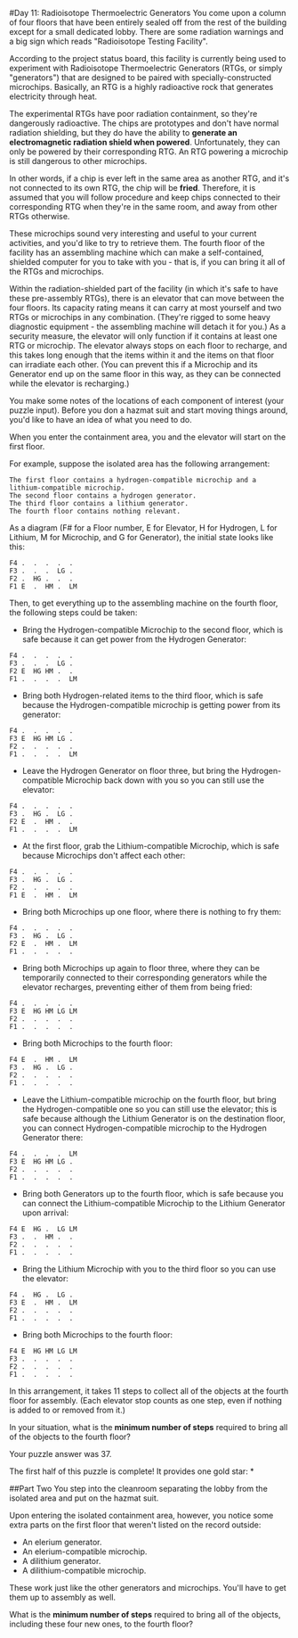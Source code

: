 #Day 11: Radioisotope Thermoelectric Generators
You come upon a column of four floors that have been entirely sealed off from the rest of the building except for a
small dedicated lobby. There are some radiation warnings and a big sign which reads "Radioisotope Testing Facility".

According to the project status board, this facility is currently being used to experiment with Radioisotope 
Thermoelectric Generators (RTGs, or simply "generators") that are designed to be paired with specially-constructed 
microchips. Basically, an RTG is a highly radioactive rock that generates electricity through heat.

The experimental RTGs have poor radiation containment, so they're dangerously radioactive. The chips are prototypes 
and don't have normal radiation shielding, but they do have the ability to **generate an electromagnetic radiation 
shield when powered**. Unfortunately, they can only be powered by their corresponding RTG. An RTG powering a 
microchip is still dangerous to other microchips.

In other words, if a chip is ever left in the same area as another RTG, and it's not connected to its own RTG, the 
chip will be **fried**. Therefore, it is assumed that you will follow procedure and keep chips connected to their 
corresponding RTG when they're in the same room, and away from other RTGs otherwise.

These microchips sound very interesting and useful to your current activities, and you'd like to try to retrieve 
them. The fourth floor of the facility has an assembling machine which can make a self-contained, shielded computer 
for you to take with you - that is, if you can bring it all of the RTGs and microchips.

Within the radiation-shielded part of the facility (in which it's safe to have these pre-assembly RTGs), there is an 
elevator that can move between the four floors. Its capacity rating means it can carry at most yourself and two RTGs 
or microchips in any combination. (They're rigged to some heavy diagnostic equipment - the assembling machine will 
detach it for you.) As a security measure, the elevator will only function if it contains at least one RTG or 
microchip. The elevator always stops on each floor to recharge, and this takes long enough that the items within 
it and the items on that floor can irradiate each other. (You can prevent this if a Microchip and its Generator 
end up on the same floor in this way, as they can be connected while the elevator is recharging.)

You make some notes of the locations of each component of interest (your puzzle input). Before you don a hazmat suit 
and start moving things around, you'd like to have an idea of what you need to do.

When you enter the containment area, you and the elevator will start on the first floor.

For example, suppose the isolated area has the following arrangement:
```
The first floor contains a hydrogen-compatible microchip and a lithium-compatible microchip.
The second floor contains a hydrogen generator.
The third floor contains a lithium generator.
The fourth floor contains nothing relevant.
```
As a diagram (F# for a Floor number, E for Elevator, H for Hydrogen, L for Lithium, M for Microchip, and G for 
Generator), the initial state looks like this:
```
F4 .  .  .  .  .  
F3 .  .  .  LG .  
F2 .  HG .  .  .  
F1 E  .  HM .  LM 
```
Then, to get everything up to the assembling machine on the fourth floor, the following steps could be taken:

* Bring the Hydrogen-compatible Microchip to the second floor, which is safe because it can get power from the 
Hydrogen Generator:
```
F4 .  .  .  .  .  
F3 .  .  .  LG .  
F2 E  HG HM .  .  
F1 .  .  .  .  LM 
```
* Bring both Hydrogen-related items to the third floor, which is safe because the Hydrogen-compatible microchip is 
getting power from its generator:
```
F4 .  .  .  .  .  
F3 E  HG HM LG .  
F2 .  .  .  .  .  
F1 .  .  .  .  LM 
```
* Leave the Hydrogen Generator on floor three, but bring the Hydrogen-compatible Microchip back down with you so you 
can still use the elevator:
```
F4 .  .  .  .  .  
F3 .  HG .  LG .  
F2 E  .  HM .  .  
F1 .  .  .  .  LM 
```
* At the first floor, grab the Lithium-compatible Microchip, which is safe because Microchips don't affect each other:
```
F4 .  .  .  .  .  
F3 .  HG .  LG .  
F2 .  .  .  .  .  
F1 E  .  HM .  LM 
```
* Bring both Microchips up one floor, where there is nothing to fry them:
```
F4 .  .  .  .  .  
F3 .  HG .  LG .  
F2 E  .  HM .  LM 
F1 .  .  .  .  .  
```
* Bring both Microchips up again to floor three, where they can be temporarily connected to their corresponding 
generators while the elevator recharges, preventing either of them from being fried:
```
F4 .  .  .  .  .  
F3 E  HG HM LG LM 
F2 .  .  .  .  .  
F1 .  .  .  .  .  
```
* Bring both Microchips to the fourth floor:
```
F4 E  .  HM .  LM 
F3 .  HG .  LG .  
F2 .  .  .  .  .  
F1 .  .  .  .  .  
```
* Leave the Lithium-compatible microchip on the fourth floor, but bring the Hydrogen-compatible one so you can 
still use the elevator; this is safe because although the Lithium Generator is on the destination floor, you can 
connect Hydrogen-compatible microchip to the Hydrogen Generator there:
```
F4 .  .  .  .  LM 
F3 E  HG HM LG .  
F2 .  .  .  .  .  
F1 .  .  .  .  .  
```
* Bring both Generators up to the fourth floor, which is safe because you can connect the Lithium-compatible 
Microchip to the Lithium Generator upon arrival:
```
F4 E  HG .  LG LM 
F3 .  .  HM .  .  
F2 .  .  .  .  .  
F1 .  .  .  .  .  
```
* Bring the Lithium Microchip with you to the third floor so you can use the elevator:
```
F4 .  HG .  LG .  
F3 E  .  HM .  LM 
F2 .  .  .  .  .  
F1 .  .  .  .  .  
```
* Bring both Microchips to the fourth floor:
```
F4 E  HG HM LG LM 
F3 .  .  .  .  .  
F2 .  .  .  .  .  
F1 .  .  .  .  .  
```
In this arrangement, it takes 11 steps to collect all of the objects at the fourth floor for assembly. 
(Each elevator stop counts as one step, even if nothing is added to or removed from it.)

In your situation, what is the **minimum number of steps** required to bring all of the objects to the fourth floor?

Your puzzle answer was 37.

The first half of this puzzle is complete! It provides one gold star: *

##Part Two
You step into the cleanroom separating the lobby from the isolated area and put on the hazmat suit.

Upon entering the isolated containment area, however, you notice some extra parts on the first floor that weren't 
listed on the record outside:

* An elerium generator.
* An elerium-compatible microchip.
* A dilithium generator.
* A dilithium-compatible microchip.

These work just like the other generators and microchips. You'll have to get them up to assembly as well.

What is the **minimum number of steps** required to bring all of the objects, including these four new ones, to the 
fourth floor?